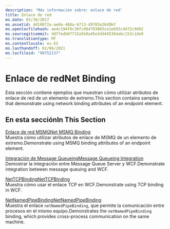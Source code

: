 ```yaml
---
description: 'Más información sobre: enlace de red'
title: Enlace de red
ms.date: 03/30/2017
ms.assetid: 4d10072a-ae0a-486a-b713-49703e26d9bf
ms.openlocfilehash: ae4c194f6c36fc094793065ce1e693cd472c9d92
ms.sourcegitcommit: ddf7edb67715a5b9a45e3dd44536dabc153c1de0
ms.translationtype: MT
ms.contentlocale: es-ES
ms.lasthandoff: 02/06/2021
ms.locfileid: "99752137"
---
```

# <a name="net-binding"></a><span data-ttu-id="ad4fb-103">Enlace de red</span><span class="sxs-lookup"><span data-stu-id="ad4fb-103">Net Binding</span></span>

<span data-ttu-id="ad4fb-104">Esta sección contiene ejemplos que muestran cómo utilizar atributos de enlace de red de un elemento de extremo.</span><span class="sxs-lookup"><span data-stu-id="ad4fb-104">This section contains samples that demonstrate using network binding attributes of an endpoint element.</span></span>  
  
## <a name="in-this-section"></a><span data-ttu-id="ad4fb-105">En esta sección</span><span class="sxs-lookup"><span data-stu-id="ad4fb-105">In This Section</span></span>  

 [<span data-ttu-id="ad4fb-106">Enlace de red MSMQ</span><span class="sxs-lookup"><span data-stu-id="ad4fb-106">Net MSMQ Binding</span></span>](net-msmq-binding.md)  
 <span data-ttu-id="ad4fb-107">Muestra cómo utilizar atributos de enlace de MSMQ de un elemento de extremo.</span><span class="sxs-lookup"><span data-stu-id="ad4fb-107">Demonstrate using MSMQ binding attributes of an endpoint element.</span></span>  
  
 [<span data-ttu-id="ad4fb-108">Integración de Message Queueing</span><span class="sxs-lookup"><span data-stu-id="ad4fb-108">Message Queueing Integration</span></span>](message-queueing-integration.md)  
 <span data-ttu-id="ad4fb-109">Demostrar la integración entre Message Queue Server y WCF.</span><span class="sxs-lookup"><span data-stu-id="ad4fb-109">Demonstrate integration between message queuing and WCF.</span></span>  
  
 [<span data-ttu-id="ad4fb-110">NetTCPBinding</span><span class="sxs-lookup"><span data-stu-id="ad4fb-110">NetTCPBinding</span></span>](nettcpbinding.md)  
 <span data-ttu-id="ad4fb-111">Muestra cómo usar el enlace TCP en WCF.</span><span class="sxs-lookup"><span data-stu-id="ad4fb-111">Demonstrate using TCP binding in WCF.</span></span>  
  
 [<span data-ttu-id="ad4fb-112">NetNamedPipeBinding</span><span class="sxs-lookup"><span data-stu-id="ad4fb-112">NetNamedPipeBinding</span></span>](netnamedpipebinding.md)  
 <span data-ttu-id="ad4fb-113">Muestra el enlace `netNamedPipeBinding`, que permite la comunicación entre procesos en el mismo equipo.</span><span class="sxs-lookup"><span data-stu-id="ad4fb-113">Demonstrates the `netNamedPipeBinding` binding, which provides cross-process communication on the same machine.</span></span>
